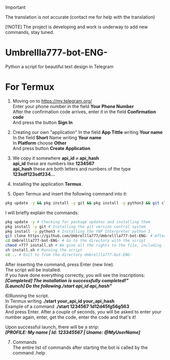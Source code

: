 > [!IMPORTANT]
> The translation is not accurate (contact me for help with the translation)
> 
> [!NOTE]
> The project is developing and work is underway to add new commands, stay tuned.
# Umbrellla777-bot-ENG-
Python a script for beautiful text design in Telegram

# For Termux
1) Moving on to https://my.telegram.org/  <br/>
Enter your phone number in the field **Your Phone Number**  <br/>
After the confirmation code arrives, enter it in the field **Confirmation code**  <br/>
And press the button **Sign In**  <br/>

2) Creating our own "application"
In the field **App Tittle** writing **Your name**  <br/>
In the field **Short** Name writing **Your name**  <br/>
In **Platform** choose **Other**  <br/>
And press button **Create Application**  <br/>

3) We copy it somewhere **api_id** и **api_hash**  <br/>
**api_id** these are numbers like **1234567**  <br/>
**api_hash** these are both letters and numbers of the type **123sdf123sdf234...**  <br/>

4) Installing the application **Termux**.  <br/>

5) Open Termux and insert the following command into it:
```bash
pkg update -y && pkg install -y git && pkg install -y python3 && git clone https://github.com/Umbrellla777/Umbrellla777-bot-ENG- && cd Umbrellla777-bot-ENG- && chmod +777 install.sh && sh install.sh && cd ..
```
I will briefly explain the commands:
```bash
pkg update -y # Checking for package updates and installing them
pkg install -y git # Installing the git version control system
pkg install -y python3 # Installing the YAP Interpreter python 3
git clone https://github.com/Umbrellla777/Umbrellla777-bot-ENG- # After installing git, download the repository with the script
cd Umbrellla777-bot-ENG- # Go to the directory with the script
chmod +777 install.sh # We give all the rights to the file, including for execution
sh install.sh # Running the script
cd .. # Exit to from the directory Umbrellla777-bot-ENG-
```

After inserting the command, press Enter (new line). <br/>
The script will be installed.  <br/>
If you have done everything correctly, you will see the inscriptions:  <br/>
***[Completed] The installation is successfully completed!"***  <br/>
***[Launch] Do the following./start api_id api_hash"***

6)Running the script.  <br/>
In Termux writing **./start your_api_id your_api_hash**  <br/>
Example of a command **./start 1234567 1d12d45fg56g563**  <br/>
And press Enter. After a couple of seconds, you will be asked to enter your number again, enter, get the code, enter the code and that's it!  <br/>

Upon successful launch, there will be a strip:  <br/>
***[PROFILE: My name | Id: 123345567 | Uname: @MyUserName]***

7) Commands  <br/>
The entire list of commands after starting the bot is called by the command .help <br/>
